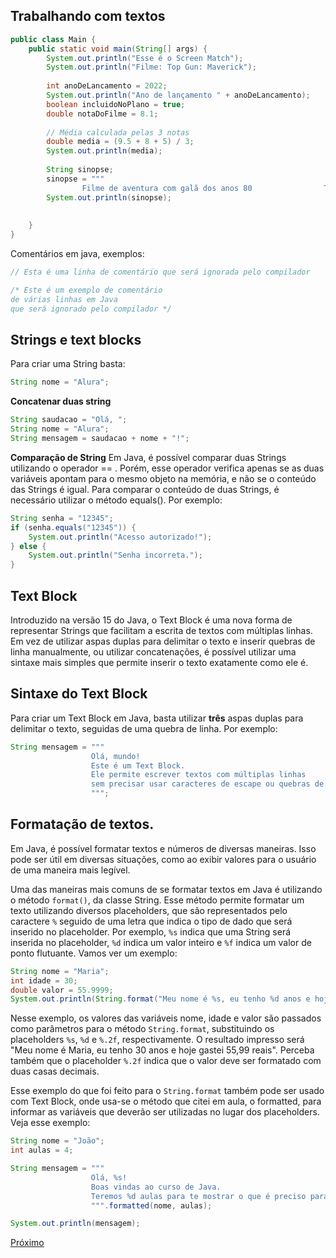 ## Trabalhando com textos

```java
public class Main {  
    public static void main(String[] args) {  
        System.out.println("Esse é o Screen Match");  
        System.out.println("Filme: Top Gun: Maverick");  
  
        int anoDeLancamento = 2022;  
        System.out.println("Ano de lançamento " + anoDeLancamento);  
        boolean incluidoNoPlano = true;  
        double notaDoFilme = 8.1;  
  
        // Média calculada pelas 3 notas  
        double media = (9.5 + 8 + 5) / 3;  
        System.out.println(media);  
  
        String sinopse;  
        sinopse = """  
                Filme de aventura com galã dos anos 80                Top gun                """ + anoDeLancamento;  
        System.out.println(sinopse);  
  
  
    }  
}
```

Comentários em java, exemplos: 

```cpp
// Esta é uma linha de comentário que será ignorada pelo compilador
```

```cpp
/* Este é um exemplo de comentário
de várias linhas em Java
que será ignorado pelo compilador */
```

## Strings e text blocks

Para criar uma String basta:
```java
String nome = "Alura";
```

**Concatenar duas string**
```java
String saudacao = "Olá, ";
String nome = "Alura";
String mensagem = saudacao + nome + "!";
```

**Comparação de String**
Em Java, é possível comparar duas Strings utilizando o operador == . Porém, esse operador verifica apenas se as duas variáveis apontam para o mesmo objeto na memória, e não se o conteúdo das Strings é igual. Para comparar o conteúdo de duas Strings, é necessário utilizar o método equals(). Por exemplo:
```java
String senha = "12345";
if (senha.equals("12345")) {
    System.out.println("Acesso autorizado!");
} else {
    System.out.println("Senha incorreta.");
}
```

## Text Block

Introduzido na versão 15 do Java, o Text Block é uma nova forma de representar Strings que facilitam a escrita de textos com múltiplas linhas. Em vez de utilizar aspas duplas para delimitar o texto e inserir quebras de linha manualmente, ou utilizar concatenações, é possível utilizar uma sintaxe mais simples que permite inserir o texto exatamente como ele é.

## Sintaxe do Text Block

Para criar um Text Block em Java, basta utilizar **três** aspas duplas para delimitar o texto, seguidas de uma quebra de linha. Por exemplo:

```java
String mensagem = """
                  Olá, mundo!
                  Este é um Text Block.
                  Ele permite escrever textos com múltiplas linhas
                  sem precisar usar caracteres de escape ou quebras de linha manualmente ou concatenações.
                  """;
```

## Formatação de textos.

Em Java, é possível formatar textos e números de diversas maneiras. Isso pode ser útil em diversas situações, como ao exibir valores para o usuário de uma maneira mais legível.

Uma das maneiras mais comuns de se formatar textos em Java é utilizando o método `format()`, da classe String. Esse método permite formatar um texto utilizando diversos placeholders, que são representados pelo caractere `%` seguido de uma letra que indica o tipo de dado que será inserido no placeholder. Por exemplo, `%s` indica que uma String será inserida no placeholder, `%d` indica um valor inteiro e `%f` indica um valor de ponto flutuante. Vamos ver um exemplo:
```java
String nome = "Maria";
int idade = 30;
double valor = 55.9999;
System.out.println(String.format("Meu nome é %s, eu tenho %d anos e hoje gastei %.2f reais", nome, idade, valor));
```
Nesse exemplo, os valores das variáveis nome, idade e valor são passados como parâmetros para o método `String.format`, substituindo os placeholders `%s`, `%d` e `%.2f`, respectivamente. O resultado impresso será "Meu nome é Maria, eu tenho 30 anos e hoje gastei 55,99 reais". Perceba também que o placeholder `%.2f` indica que o valor deve ser formatado com duas casas decimais.

Esse exemplo do que foi feito para o `String.format` também pode ser usado com Text Block, onde usa-se o método que citei em aula, o formatted, para informar as variáveis que deverão ser utilizadas no lugar dos placeholders. Veja esse exemplo:
```java
String nome = "João";
int aulas = 4;

String mensagem = """
                  Olá, %s!
                  Boas vindas ao curso de Java.
                  Teremos %d aulas para te mostrar o que é preciso para você dar o seu primeiro mergulho na linguagem!
                  """.formatted(nome, aulas);

System.out.println(mensagem);
```

[Próximo](./06.Convertendo-valores)
